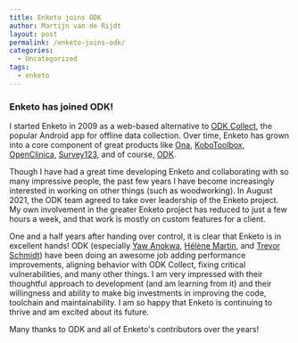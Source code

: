 ```yaml
---
title: Enketo joins ODK
author: Martijn van de Rijdt
layout: post
permalink: /enketo-joins-odk/
categories:
  - Uncategorized
tags:
  - enketo
---
```


### Enketo has joined ODK!

I started Enketo in 2009 as a web-based alternative to [ODK Collect](https://docs.getodk.org/collect-intro), the popular Android app for offline data collection. Over time, Enketo has grown into a core component of great products like [Ona](https://ona.io), [KoboToolbox](https://ona.io), [OpenClinica](https://openclinica.com), [Survey123](https://survey123.arcgis.com), and of course, [ODK](https://getodk.org).

Though I have had a great time developing Enketo and collaborating with so many impressive people, the past few years I have become increasingly interested in working on other things (such as woodworking). In August 2021, the ODK team agreed to take over leadership of the Enketo project. My own involvement in the greater Enketo project has reduced to just a few hours a week, and that work is mostly on custom features for a client.

One and a half years after handing over control, it is clear that Enketo is in excellent hands! ODK (especially [Yaw Anokwa](https://www.linkedin.com/in/yanokwa), [Hélène Martin](https://forum.getodk.org/u/ln/summary), and [Trevor Schmidt](https://github.com/eyelidlessness)) have been doing an awesome job adding performance improvements, aligning behavior with ODK Collect, fixing critical vulnerabilities, and many other things. I am very impressed with their thoughtful approach to development (and am learning from it) and their willingness and ability to make big investments in improving the code, toolchain and maintainability. I am so happy that Enketo is continuing to thrive and am excited about its future.

Many thanks to ODK and all of Enketo's contributors over the years!
